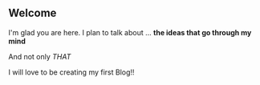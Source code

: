 ## Welcome 

I'm glad you are here. I plan to talk about ...
**the ideas that go through my mind**

And not only _THAT_

I will love to be creating my first Blog!!
